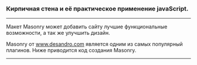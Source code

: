 ### Кирпичная стена и её практическое применение javaScript.
---

Макет Masonry может добавить сайту лучшие функциональные
возможности, а так же улучшить дизайн.

Masonry от www.desandro.com является одним из самых
популярный плагинов. Ниже приводится код создания
Masonry.

---
